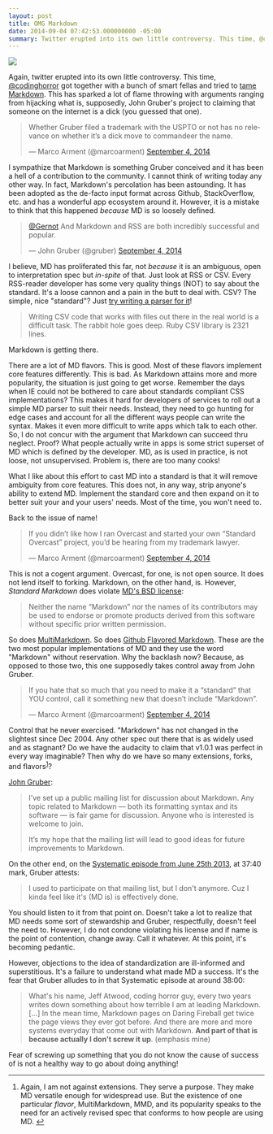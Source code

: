 ```yaml
---
layout: post
title: OMG Markdown
date: 2014-09-04 07:42:53.000000000 -05:00
summary: Twitter erupted into its own little controversy. This time, @codinghorror got together with a bunch of smart fellas and tried to tame Markdown.
---
```

![](http://www.arcticencounters.net/perch/resources/writing-writing-31275199-1500-1004.jpg)
<p>Again, twitter erupted into its own little controversy. This time, <a href="https://twitter.com/codinghorror">@codinghorror</a> got together with a bunch of smart fellas and tried to <a href="http://standardmarkdown.com">tame Markdown</a>. This has sparked a lot of flame throwing with arguments ranging from hijacking what is, supposedly, John Gruber's project to claiming that someone on the internet is a dick (you guessed that one).</p>

<blockquote class="twitter-tweet" lang="en"><p>Whether Gruber filed a trademark with the USPTO or not has no relevance on whether it’s a dick move to commandeer the name.</p>&mdash; Marco Arment (@marcoarment) <a href="https://twitter.com/marcoarment/status/507547724968128512">September 4, 2014</a></blockquote>

<script async src="//platform.twitter.com/widgets.js" charset="utf-8"></script>

<p>I sympathize that Markdown is something Gruber conceived and it has been a hell of a contribution to the community. I cannot think of writing today any other way. In fact, Markdown's percolation has been astounding. It has been adopted as the de-facto input format across Github, StackOverflow, etc. and has a wonderful app ecosystem around it. However, it is a mistake to think that this happened <em>because</em> MD is so loosely defined.</p>

<blockquote class="twitter-tweet" lang="en"><p><a href="https://twitter.com/Gernot">@Gernot</a> And Markdown and RSS are both incredibly successful and popular.</p>&mdash; John Gruber (@gruber) <a href="https://twitter.com/gruber/status/507559105977147392">September 4, 2014</a></blockquote>

<script async src="//platform.twitter.com/widgets.js" charset="utf-8"></script>

<p>I believe, MD has proliferated this far, not <em>because</em> it is an ambiguous, open to interpretation spec but <em>in-spite</em> of that. Just look at RSS or CSV. Every RSS-reader developer has some very quality things (NOT) to say about the standard. It's a loose cannon and a pain in the butt to deal with. CSV? The simple, nice "standard"? Just <a href="http://tburette.github.io/blog/2014/05/25/so-you-want-to-write-your-own-CSV-code/">try writing a parser for it</a>!</p>

<blockquote>
  <p>Writing CSV code that works with files out there in the real world is a difficult task. The rabbit hole goes deep. Ruby CSV library is 2321 lines.</p>
</blockquote>

<p>Markdown is getting there.</p>

<p>There are a lot of MD flavors. This is good. Most of these flavors implement core features differently. This is bad. As Markdown attains more and more popularity, the situation is just going to get worse. Remember the days when IE could not be bothered to care about standards compliant CSS implementations? This makes it hard for developers of services to roll out a simple MD parser to suit their needs. Instead, they need to go hunting for edge cases and account for all the different ways people can write the syntax. Makes it even more difficult to write apps which talk to each other. So, I do not concur with the argument that Markdown can succeed thru neglect. Proof? What people actually write in apps is some strict superset of MD which is defined by the developer. MD, as is used in practice, is not loose, not unsupervised. Problem is, there are too many cooks!</p>

<p>What I like about this effort to cast MD into a standard is that it will remove ambiguity from core features. This does not, in any way, strip anyone's ability to extend MD. Implement the standard core and then expand on it to better suit your and your users' needs. Most of the time, you won't need to.</p>

<p>Back to the issue of name!</p>

<blockquote class="twitter-tweet" lang="en"><p>If you didn’t like how I ran Overcast and started your own “Standard Overcast” project, you’d be hearing from my trademark lawyer.</p>&mdash; Marco Arment (@marcoarment) <a href="https://twitter.com/marcoarment/status/507531412594233344">September 4, 2014</a></blockquote>

<script async src="//platform.twitter.com/widgets.js" charset="utf-8"></script>

<p>This is not a cogent argument. Overcast, for one, is not open source. It does not lend itself to forking. Markdown, on the other hand, is. However, <em>Standard Markdown</em> does violate <a href="http://daringfireball.net/projects/markdown/license">MD's BSD license</a>:</p>

<blockquote>
  <p>Neither the name “Markdown” nor the names of its contributors may be used to endorse or promote products derived from this software without specific prior written permission.</p>
</blockquote>

<p>So does <a href="http://fletcherpenney.net/multimarkdown/">MultiMarkdown</a>. So does <a href="https://help.github.com/articles/github-flavored-markdown">Github Flavored Markdown</a>.
These are the two most popular implementations of MD and they use the word "Markdown" without reservation. Why the backlash now? Because, as opposed to those two, this one supposedly takes control away from John Gruber.</p>

<blockquote class="twitter-tweet" lang="en"><p>If you hate that so much that you need to make it a “standard” that YOU control, call it something new that doesn’t include “Markdown”.</p>&mdash; Marco Arment (@marcoarment) <a href="https://twitter.com/marcoarment/status/507528536291561472">September 4, 2014</a></blockquote>

<script async src="//platform.twitter.com/widgets.js" charset="utf-8"></script>

<p>Control that he never exercised. "Markdown" has not changed in the slightest since Dec 2004. Any other spec out there that is as widely used and as stagnant? Do we have the audacity to claim that v1.0.1 was perfect in every way imaginable? Then why do we have so many extensions, forks, and flavors<sup id="fnref-789:fn-1"><a href="#fn-789:fn-1" rel="footnote">1</a></sup>?</p>

<p><a href="http://daringfireball.net/projects/markdown/">John Gruber</a>:</p>

<blockquote>
  <p>I’ve set up a public mailing list for discussion about Markdown. Any topic related to Markdown — both its formatting syntax and its software — is fair game for discussion. Anyone who is interested is welcome to join.</p>
  
  <p>It’s my hope that the mailing list will lead to good ideas for future improvements to Markdown.</p>
</blockquote>

<p>On the other end, on the <a href="http://5by5.tv/systematic/50">Systematic episode from June 25th 2013</a>, at 37:40 mark, Gruber attests:</p>

<blockquote>
  <p>I used to participate on that mailing list, but I don't anymore. Cuz I kinda feel like it's (MD is) is effectively done.</p>
</blockquote>

<p>You should listen to it from that point on. Doesn't take a lot to realize that MD needs some sort of stewardship and Gruber, respectfully, doesn't feel the need to. However, I do not condone violating his license and if name is the point of contention, change away. Call it whatever. At this point, it's becoming pedantic.</p>

<p>However, objections to the idea of standardization are ill-informed and superstitious. It's a failure to understand what made MD a success. It's the fear that Gruber alludes to in that Systematic episode at around 38:00:</p>

<blockquote>
  <p>What's his name, Jeff Atwood, coding horror guy, every two years writes down something about how terrible I am at leading Markdown. [...]
  In the mean time, Markdown pages on Daring Fireball get twice the page views they ever got before. And there are more and more systems everyday that come out with Markdown. <strong>And part of that is because actually I don't screw it up</strong>.
  (emphasis mine)</p>
</blockquote>

<p>Fear of screwing up something that you do not know the cause of success of is not a healthy way to go about doing anything!</p>

<div class="footnotes">
<hr />
<ol>

<li id="fn-789:fn-1">
<p>Again, I am not against extensions. They serve a purpose. They make MD versatile enough for widespread use. But the existence of one particular <em>flavor</em>, MultiMarkdown, MMD, and its popularity speaks to the need for an actively revised spec that conforms to how people are using MD.&#160;<a href="#fnref-789:fn-1" rev="footnote">&#8617;</a></p>
</li>

</ol>
</div>
